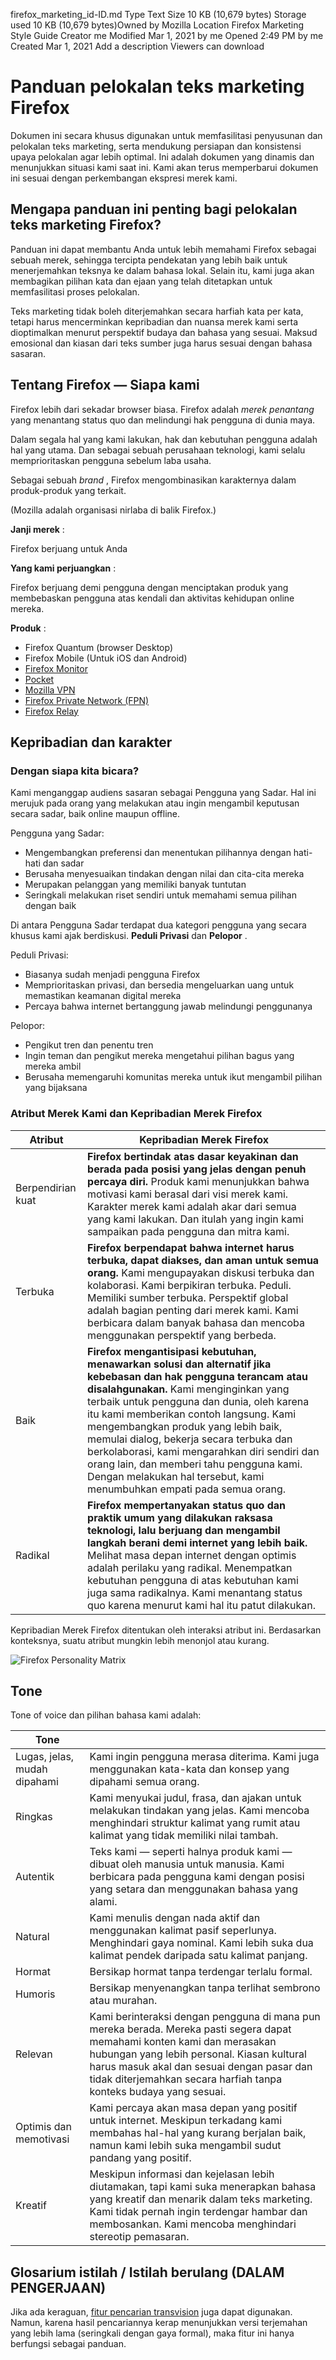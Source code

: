firefox_marketing_id-ID.md
Type
Text
Size
10 KB (10,679 bytes)
Storage used
10 KB (10,679 bytes)Owned by Mozilla
Location
Firefox Marketing Style Guide
Creator
me
Modified
Mar 1, 2021 by me
Opened
2:49 PM by me
Created
Mar 1, 2021
Add a description
Viewers can download

Panduan pelokalan teks marketing Firefox
========================================

Dokumen ini secara khusus digunakan untuk memfasilitasi penyusunan dan pelokalan teks marketing, serta mendukung persiapan dan konsistensi upaya pelokalan agar lebih optimal. Ini adalah dokumen yang dinamis dan menunjukkan situasi kami saat ini. Kami akan terus memperbarui dokumen ini sesuai dengan perkembangan ekspresi merek kami.

Mengapa panduan ini penting bagi pelokalan teks marketing Firefox?
------------------------------------------------------------------

Panduan ini dapat membantu Anda untuk lebih memahami Firefox sebagai sebuah merek, sehingga tercipta pendekatan yang lebih baik untuk menerjemahkan teksnya ke dalam bahasa lokal. Selain itu, kami juga akan membagikan pilihan kata dan ejaan yang telah ditetapkan untuk memfasilitasi proses pelokalan.

Teks marketing tidak boleh diterjemahkan secara harfiah kata per kata, tetapi harus mencerminkan kepribadian dan nuansa merek kami serta dioptimalkan menurut perspektif budaya dan bahasa yang sesuai. Maksud emosional dan kiasan dari teks sumber juga harus sesuai dengan bahasa sasaran.

Tentang Firefox — Siapa kami
----------------------------

Firefox lebih dari sekadar browser biasa. Firefox adalah *merek penantang* yang menantang status quo dan melindungi hak pengguna di dunia maya.

Dalam segala hal yang kami lakukan, hak dan kebutuhan pengguna adalah hal yang utama. Dan sebagai sebuah perusahaan teknologi, kami selalu memprioritaskan pengguna sebelum laba usaha.

Sebagai sebuah *brand* , Firefox mengombinasikan karakternya dalam produk\-produk yang terkait.

\(Mozilla adalah organisasi nirlaba di balik Firefox.\)

**Janji merek** :

Firefox berjuang untuk Anda

**Yang kami perjuangkan** :

Firefox berjuang demi pengguna dengan menciptakan produk yang membebaskan pengguna atas kendali dan aktivitas kehidupan online mereka.

**Produk** :

* Firefox Quantum \(browser Desktop\)
* Firefox Mobile \(Untuk iOS dan Android\)
* [Firefox Monitor](https://monitor.firefox.com/)
* [Pocket](https://play.google.com/store/apps/)
* [Mozilla VPN](https://vpn.mozilla.org/)
* [Firefox Private Network \(FPN\)](https://fpn.firefox.com/)
* [Firefox Relay](https://relay.firefox.com/)

Kepribadian dan karakter
------------------------

### Dengan siapa kita bicara?

Kami menganggap audiens sasaran sebagai Pengguna yang Sadar. Hal ini merujuk pada orang yang melakukan atau ingin mengambil keputusan secara sadar, baik online maupun offline.

Pengguna yang Sadar:

* Mengembangkan preferensi dan menentukan pilihannya dengan hati\-hati dan sadar
* Berusaha menyesuaikan tindakan dengan nilai dan cita\-cita mereka
* Merupakan pelanggan yang memiliki banyak tuntutan
* Seringkali melakukan riset sendiri untuk memahami semua pilihan dengan baik

Di antara Pengguna Sadar terdapat dua kategori pengguna yang secara khusus kami ajak berdiskusi. **Peduli Privasi** dan **Pelopor** .

Peduli Privasi:

* Biasanya sudah menjadi pengguna Firefox
* Memprioritaskan privasi, dan bersedia mengeluarkan uang untuk memastikan keamanan digital mereka
* Percaya bahwa internet bertanggung jawab melindungi penggunanya

Pelopor:

* Pengikut tren dan penentu tren
* Ingin teman dan pengikut mereka mengetahui pilihan bagus yang mereka ambil
* Berusaha memengaruhi komunitas mereka untuk ikut mengambil pilihan yang bijaksana

### Atribut Merek Kami dan Kepribadian Merek Firefox

|    **Atribut**    |                                                                                                                                                                                                                                       **Kepribadian Merek Firefox**                                                                                                                                                                                                                                        |
|-------------------|------------------------------------------------------------------------------------------------------------------------------------------------------------------------------------------------------------------------------------------------------------------------------------------------------------------------------------------------------------------------------------------------------------------------------------------------------------------------------------------------------------|
| Berpendirian kuat | **Firefox bertindak atas dasar keyakinan dan berada pada posisi yang jelas dengan penuh percaya diri.** Produk kami menunjukkan bahwa motivasi kami berasal dari visi merek kami. Karakter merek kami adalah akar dari semua yang kami lakukan. Dan itulah yang ingin kami sampaikan pada pengguna dan mitra kami.                                                                                                                                                                                         |
| Terbuka           | **Firefox berpendapat bahwa internet harus terbuka, dapat diakses, dan aman untuk semua orang.** Kami mengupayakan diskusi terbuka dan kolaborasi. Kami berpikiran terbuka. Peduli. Memiliki sumber terbuka. Perspektif global adalah bagian penting dari merek kami. Kami berbicara dalam banyak bahasa dan mencoba menggunakan perspektif yang berbeda.                                                                                                                                                  |
| Baik              | **Firefox mengantisipasi kebutuhan, menawarkan solusi dan alternatif jika kebebasan dan hak pengguna terancam atau disalahgunakan.** Kami menginginkan yang terbaik untuk pengguna dan dunia, oleh karena itu kami memberikan contoh langsung. Kami mengembangkan produk yang lebih baik, memulai dialog, bekerja secara terbuka dan berkolaborasi, kami mengarahkan diri sendiri dan orang lain, dan memberi tahu pengguna kami. Dengan melakukan hal tersebut, kami menumbuhkan empati pada semua orang. |
| Radikal           | **Firefox mempertanyakan status quo dan praktik umum yang dilakukan raksasa teknologi, lalu berjuang dan mengambil langkah berani demi internet yang lebih baik.** Melihat masa depan internet dengan optimis adalah perilaku yang radikal. Menempatkan kebutuhan pengguna di atas kebutuhan kami juga sama radikalnya. Kami menantang status quo karena menurut kami hal itu patut dilakukan.                                                                                                             |

Kepribadian Merek Firefox ditentukan oleh interaksi atribut ini. Berdasarkan konteksnya, suatu atribut mungkin lebih menonjol atau kurang.

![Firefox Personality Matrix](../images/firefox_marketing/firefox_personality_en.png)

Tone
----

Tone of voice dan pilihan bahasa kami adalah:

|             Tone             |                                                                                                                                                                                                                                                                                           |
|------------------------------|-------------------------------------------------------------------------------------------------------------------------------------------------------------------------------------------------------------------------------------------------------------------------------------------|
| Lugas, jelas, mudah dipahami | Kami ingin pengguna merasa diterima. Kami juga menggunakan kata\-kata dan konsep yang dipahami semua orang.                                                                                                                                                                              |
| Ringkas                      | Kami menyukai judul, frasa, dan ajakan untuk melakukan tindakan yang jelas.  Kami mencoba menghindari struktur kalimat yang rumit atau kalimat yang tidak memiliki nilai tambah.                                                                                                          |
| Autentik                     | Teks kami — seperti halnya produk kami — dibuat oleh manusia untuk manusia. Kami berbicara pada pengguna kami dengan posisi yang setara dan menggunakan bahasa yang alami.                                                                                                                |
| Natural                      | Kami menulis dengan nada aktif dan menggunakan kalimat pasif seperlunya. Menghindari gaya nominal. Kami lebih suka dua kalimat pendek daripada satu kalimat panjang.                                                                                                                      |
| Hormat                       | Bersikap hormat tanpa terdengar terlalu formal.                                                                                                                                                                                                                                           |
| Humoris                      | Bersikap menyenangkan tanpa terlihat sembrono atau murahan.                                                                                                                                                                                                                               |
| Relevan                      | Kami berinteraksi dengan pengguna di mana pun mereka berada. Mereka pasti segera dapat memahami konten kami dan merasakan hubungan yang lebih personal. Kiasan kultural harus masuk akal dan sesuai dengan pasar dan tidak diterjemahkan secara harfiah tanpa konteks budaya yang sesuai. |
| Optimis dan memotivasi       | Kami percaya akan masa depan yang positif untuk internet. Meskipun terkadang kami membahas hal\-hal yang kurang berjalan baik, namun kami lebih suka mengambil sudut pandang yang positif.                                                                                               |
| Kreatif                      | Meskipun informasi dan kejelasan lebih diutamakan, tapi kami suka menerapkan bahasa yang kreatif dan menarik dalam teks marketing. Kami tidak pernah ingin terdengar hambar dan membosankan. Kami mencoba menghindari stereotip pemasaran.                                                |

Glosarium istilah / Istilah berulang \(DALAM PENGERJAAN\)
-----------------------------------------------------------

Jika ada keraguan, [fitur pencarian transvision](https://transvision.mozfr.org/) juga dapat digunakan. Namun, karena hasil pencariannya kerap menunjukkan versi terjemahan yang lebih lama \(seringkali dengan gaya formal\), maka fitur ini hanya berfungsi sebagai panduan.
